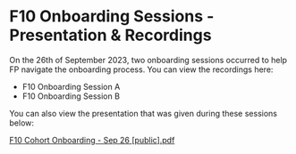 # **F10 Onboarding Sessions - Presentation & Recordings**

On the 26th of September 2023, two onboarding sessions occurred to help FP navigate the onboarding process.  You can view the recordings here:

- F10 Onboarding Session A
- F10 Onboarding Session B

You can also view the presentation that was given during these sessions below:

[F10 Cohort Onboarding - Sep 26 [public].pdf](https://github.com/user-attachments/files/16414384/F10.Cohort.Onboarding.-.Sep.26.public.pdf)
